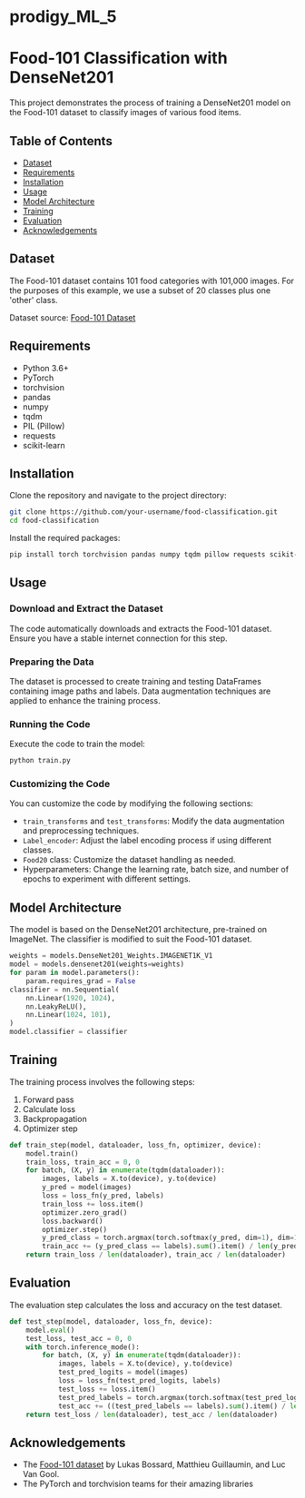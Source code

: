 # prodigy_ML_5
# Food-101 Classification with DenseNet201

This project demonstrates the process of training a DenseNet201 model on the Food-101 dataset to classify images of various food items.

## Table of Contents
- [Dataset](#dataset)
- [Requirements](#requirements)
- [Installation](#installation)
- [Usage](#usage)
- [Model Architecture](#model-architecture)
- [Training](#training)
- [Evaluation](#evaluation)
- [Acknowledgements](#acknowledgements)

## Dataset
The Food-101 dataset contains 101 food categories with 101,000 images. For the purposes of this example, we use a subset of 20 classes plus one 'other' class.

Dataset source: [Food-101 Dataset](https://www.vision.ee.ethz.ch/datasets_extra/food-101/)

## Requirements
- Python 3.6+
- PyTorch
- torchvision
- pandas
- numpy
- tqdm
- PIL (Pillow)
- requests
- scikit-learn

## Installation
Clone the repository and navigate to the project directory:

```bash
git clone https://github.com/your-username/food-classification.git
cd food-classification
```

Install the required packages:

```bash
pip install torch torchvision pandas numpy tqdm pillow requests scikit-learn
```

## Usage

### Download and Extract the Dataset
The code automatically downloads and extracts the Food-101 dataset. Ensure you have a stable internet connection for this step.

### Preparing the Data
The dataset is processed to create training and testing DataFrames containing image paths and labels. Data augmentation techniques are applied to enhance the training process.

### Running the Code
Execute the code to train the model:

```python
python train.py
```

### Customizing the Code
You can customize the code by modifying the following sections:

- `train_transforms` and `test_transforms`: Modify the data augmentation and preprocessing techniques.
- `Label_encoder`: Adjust the label encoding process if using different classes.
- `Food20` class: Customize the dataset handling as needed.
- Hyperparameters: Change the learning rate, batch size, and number of epochs to experiment with different settings.

## Model Architecture
The model is based on the DenseNet201 architecture, pre-trained on ImageNet. The classifier is modified to suit the Food-101 dataset.

```python
weights = models.DenseNet201_Weights.IMAGENET1K_V1
model = models.densenet201(weights=weights)
for param in model.parameters():
    param.requires_grad = False
classifier = nn.Sequential(
    nn.Linear(1920, 1024),
    nn.LeakyReLU(),
    nn.Linear(1024, 101),
)
model.classifier = classifier
```

## Training
The training process involves the following steps:

1. Forward pass
2. Calculate loss
3. Backpropagation
4. Optimizer step

```python
def train_step(model, dataloader, loss_fn, optimizer, device):
    model.train()
    train_loss, train_acc = 0, 0
    for batch, (X, y) in enumerate(tqdm(dataloader)):
        images, labels = X.to(device), y.to(device)
        y_pred = model(images)
        loss = loss_fn(y_pred, labels)
        train_loss += loss.item()
        optimizer.zero_grad()
        loss.backward()
        optimizer.step()
        y_pred_class = torch.argmax(torch.softmax(y_pred, dim=1), dim=1)
        train_acc += (y_pred_class == labels).sum().item() / len(y_pred)
    return train_loss / len(dataloader), train_acc / len(dataloader)
```

## Evaluation
The evaluation step calculates the loss and accuracy on the test dataset.

```python
def test_step(model, dataloader, loss_fn, device):
    model.eval()
    test_loss, test_acc = 0, 0
    with torch.inference_mode():
        for batch, (X, y) in enumerate(tqdm(dataloader)):
            images, labels = X.to(device), y.to(device)
            test_pred_logits = model(images)
            loss = loss_fn(test_pred_logits, labels)
            test_loss += loss.item()
            test_pred_labels = torch.argmax(torch.softmax(test_pred_logits, dim=1), dim=1)
            test_acc += ((test_pred_labels == labels).sum().item() / len(test_pred_labels))
    return test_loss / len(dataloader), test_acc / len(dataloader)
```

## Acknowledgements
- The [Food-101 dataset](https://www.vision.ee.ethz.ch/datasets_extra/food-101/) by Lukas Bossard, Matthieu Guillaumin, and Luc Van Gool.
- The PyTorch and torchvision teams for their amazing libraries

